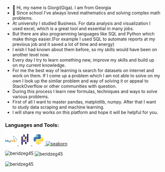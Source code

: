 - 👋 Hi, my name is Giorgi(Giga). I am from Georgia
- 👀 Since school I've always loved mathematics and solving complex math problems.
- At university I studied Business. For data analysis and visualization I used excel, which is a great tool and essential in many jobs.
- But there are also programming languages like SQL and Python which make things easier.(For example I used SQL to automate reports at my previous job and it saved a lot of time and energy)
- I wish I had known about them before, so my skills would have been on another level now.
- Every day I try to learn something new, improve my skills and build up on my current knowledge.
- For me the best way of learning is search for datasets on internet and work on them. If I come up a problem which I am not able to solve on my own I look up the similar problem and way of solving it or appeal to StackOverflow or other communities with question.
- During this process I learn new formulas, techniques and ways to solve various problems.
- First of all I want to master pandas, matplotlib, numpy. After that I want to study data scraping and machine learning.
- I will share my works on this platform and hope it will be helpful for you.



<h3 align="left">Languages and Tools:</h3>
<p align="left"> <a href="https://www.mysql.com/" target="_blank" rel="noreferrer"> <img src="https://raw.githubusercontent.com/devicons/devicon/master/icons/mysql/mysql-original-wordmark.svg" alt="mysql" width="40" height="40"/> </a> <a href="https://pandas.pydata.org/" target="_blank" rel="noreferrer"> <img src="https://raw.githubusercontent.com/devicons/devicon/2ae2a900d2f041da66e950e4d48052658d850630/icons/pandas/pandas-original.svg" alt="pandas" width="40" height="40"/> </a> <a href="https://www.python.org" target="_blank" rel="noreferrer"> <img src="https://raw.githubusercontent.com/devicons/devicon/master/icons/python/python-original.svg" alt="python" width="40" height="40"/> </a> <a href="https://seaborn.pydata.org/" target="_blank" rel="noreferrer"> <img src="https://seaborn.pydata.org/_images/logo-mark-lightbg.svg" alt="seaborn" width="40" height="40"/> </a> </p>

<p><img align="left" src="https://github-readme-stats.vercel.app/api/top-langs?username=beridzeg45&show_icons=true&locale=en&layout=compact" alt="beridzeg45" /></p>

<p>&nbsp;<img align="center" src="https://github-readme-stats.vercel.app/api?username=beridzeg45&show_icons=true&locale=en" alt="beridzeg45" /></p>

<p><img align="center" src="https://github-readme-streak-stats.herokuapp.com/?user=beridzeg45&" alt="beridzeg45" /></p>
